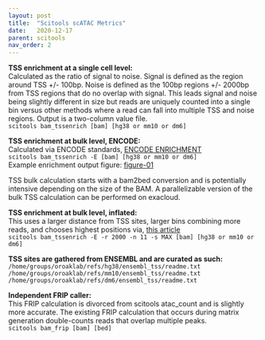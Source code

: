 ```yaml
---
layout: post
title:  "Scitools scATAC Metrics"
date:   2020-12-17
parent: scitools
nav_order: 2
---
```


**TSS enrichment at a single cell level:**
<br>Calculated as the ratio of signal to noise. Signal is defined as the region around TSS +/- 100bp. Noise is defined as the 100bp regions +/- 2000bp from TSS regions that do no overlap with signal. This leads signal and noise being slightly different in size but reads are uniquely counted into a single bin versus other methods where a read can fall into multiple TSS and noise regions. Output is a two-column value file.
<br>`scitools bam_tssenrich [bam] [hg38 or mm10 or dm6]`

**TSS enrichment at bulk level, ENCODE:**
<br>Calculated via ENCODE standards, [ENCODE ENRICHMENT](https://www.encodeproject.org/data-standards/terms/#enrichment)
<br>`scitools bam_tssenrich -E [bam] [hg38 or mm10 or dm6]`
<br>Example enrichment output figure: [figure-01]

TSS bulk calculation starts with a bam2bed conversion and is potentially intensive depending on the size of the BAM. A parallelizable version of the bulk TSS calculation can be performed on exacloud.

**TSS enrichment at bulk level, inflated:**
<br>This uses a larger distance from TSS sites, larger bins combining more reads, and chooses highest positions via, [this article](https://www.biorxiv.org/content/10.1101/2020.05.10.087585v1)
<br>`scitools bam_tssenrich -E -r 2000 -n 11 -s MAX [bam] [hg38 or mm10 or dm6]`

**TSS sites are gathered from ENSEMBL and are curated as such:**
`/home/groups/oroaklab/refs/hg38/ensembl_tss/readme.txt`
`/home/groups/oroaklab/refs/mm10/ensembl_tss/readme.txt`
`/home/groups/oroaklab/refs/dm6/ensembl_tss/readme.txt`

**Independent FRIP caller:**
<br>This FRIP calculation is divorced from scitools atac_count and is slightly more accurate. The existing FRIP calculation that occurs during matrix generation double-counts reads that overlap multiple peaks.
<br>`scitools bam_frip [bam] [bed]`

[figure-01]: https://ohsu.app.box.com/file/754659307104